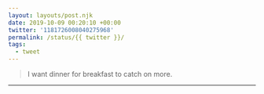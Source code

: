 ```yaml
---
layout: layouts/post.njk
date: 2019-10-09 00:20:10 +00:00
twitter: '1181726008040275968'
permalink: /status/{{ twitter }}/
tags: 
  - tweet
---
```


> I want dinner for breakfast to catch on more.

---
